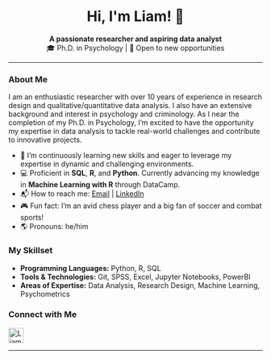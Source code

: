 <h1 align="center">Hi, I'm Liam! 👋</h1>

<p align="center">
  <strong>A passionate researcher and aspiring data analyst</strong> <br />
  🎓 Ph.D. in Psychology | 💼 Open to new opportunities 
</p>

---

### About Me

I am an enthusiastic researcher with over 10 years of experience in research design and qualitative/quantitative data analysis. I also have an extensive background and interest in psychology and criminology. As I near the completion of my Ph.D. in Psychology, I’m excited to have the opportunity my expertise in data analysis to tackle real-world challenges and contribute to innovative projects.

- 🔭 I’m continuously learning new skills and eager to leverage my expertise in dynamic and challenging environments.
- 💻 Proficient in **SQL**, **R**, and **Python**. Currently advancing my knowledge in **Machine Learning with R** through DataCamp.
- 📬 How to reach me: [Email](mailto:ld19rk@brocku.ca) | [LinkedIn](https://www.linkedin.com/in/liam-doyle-6b88a12a4/)
- 🎮 Fun fact: I’m an avid chess player and a big fan of soccer and combat sports!
- 🌎 Pronouns: he/him

### My Skillset

- **Programming Languages:** Python, R, SQL
- **Tools & Technologies:** Git, SPSS, Excel, Jupyter Notebooks, PowerBI
- **Areas of Expertise:** Data Analysis, Research Design, Machine Learning, Psychometrics

### Connect with Me

<a href="https://www.linkedin.com/in/liam-doyle-6b88a12a4/">
  <img align="left" alt="Liam Doyle | LinkedIn" width="30px" src="https://cdn.jsdelivr.net/npm/simple-icons@v3/icons/linkedin.svg" />
</a>

<br clear="left" />

---

<!---
liamadoyle/liamadoyle is a ✨ special ✨ repository because its `README.md` (this file) appears on your GitHub profile.
You can click the Preview link to take a look at your changes.
--->
